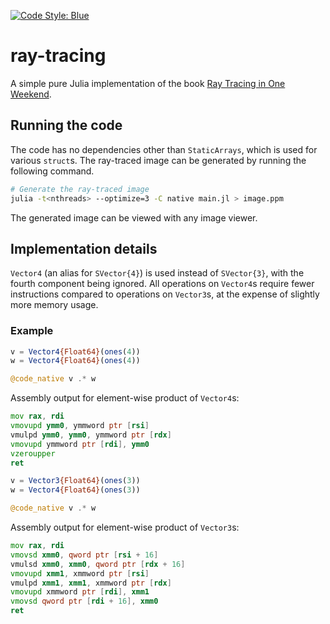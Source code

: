 [![Code Style: Blue](https://img.shields.io/badge/code%20style-blue-4495d1.svg)](https://github.com/JuliaDiff/BlueStyle)
# ray-tracing
A simple pure Julia implementation of the book [Ray Tracing in One Weekend](https://raytracing.github.io/books/RayTracingInOneWeekend.html).

## Running the code
The code has no dependencies other than `StaticArrays`, which is used for various `struct`s. The ray-traced image can be generated by running the following command.
```bash
# Generate the ray-traced image
julia -t<nthreads> --optimize=3 -C native main.jl > image.ppm
```
The generated image can be viewed with any image viewer.

## Implementation details
`Vector4` (an alias for `SVector{4}`) is used instead of `SVector{3}`, with the fourth component being ignored. All operations on `Vector4`s require fewer instructions compared to operations on `Vector3`s, at the expense of slightly more memory usage.

### Example
```julia
v = Vector4{Float64}(ones(4))
w = Vector4{Float64}(ones(4))

@code_native v .* w
```
Assembly output for element-wise product of `Vector4`s:
```asm
mov rax, rdi
vmovupd ymm0, ymmword ptr [rsi]
vmulpd ymm0, ymm0, ymmword ptr [rdx]
vmovupd	ymmword ptr [rdi], ymm0
vzeroupper
ret

```

```julia
v = Vector3{Float64}(ones(3))
w = Vector4{Float64}(ones(3))

@code_native v .* w
```
Assembly output for element-wise product of `Vector3`s:
```asm
mov rax, rdi
vmovsd xmm0, qword ptr [rsi + 16]
vmulsd xmm0, xmm0, qword ptr [rdx + 16]
vmovupd	xmm1, xmmword ptr [rsi]
vmulpd xmm1, xmm1, xmmword ptr [rdx]
vmovupd	xmmword ptr [rdi], xmm1
vmovsd qword ptr [rdi + 16], xmm0
ret
```



